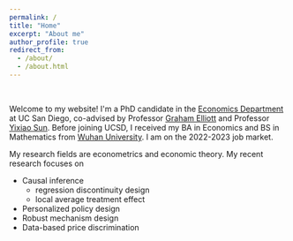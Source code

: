 ```yaml
---
permalink: /
title: "Home"
excerpt: "About me"
author_profile: true
redirect_from: 
  - /about/
  - /about.html
---
```


&nbsp;


Welcome to my website! I'm a PhD candidate in the [Economics Department](https://economics.ucsd.edu/) at UC San Diego, co-advised by Professor [Graham Elliott](https://econweb.ucsd.edu/~gelliott/) and Professor [Yixiao Sun](https://econweb.ucsd.edu/~yisun/). Before joining UCSD, I received my BA in Economics and BS in Mathematics from [Wuhan University](https://en.whu.edu.cn). I am on the 2022-2023 job market.

My research fields are econometrics and economic theory. My recent research focuses on
- Causal inference
  - regression discontinuity design
  - local average treatment effect
- Personalized policy design
- Robust mechanism design
- Data-based price discrimination
